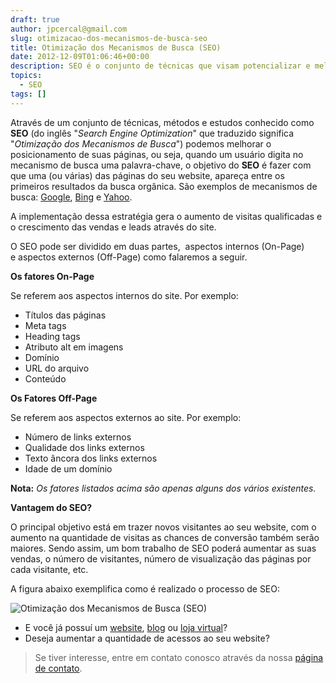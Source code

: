 ```yaml
---
draft: true
author: jpcercal@gmail.com
slug: otimizacao-dos-mecanismos-de-busca-seo
title: Otimização dos Mecanismos de Busca (SEO)
date: 2012-12-09T01:06:46+00:00
description: SEO é o conjunto de técnicas que visam potencializar e melhorar o posicionamento de um site nos sites de resultados da busca orgânica, como o Google.
topics:
  - SEO
tags: []
---
```


Através de um conjunto de técnicas, métodos e estudos conhecido como **SEO** (do inglês "_Search Engine Optimization_" que traduzido significa "_Otimização dos Mecanismos de Busca_") podemos melhorar o posicionamento de suas páginas, ou seja, quando um usuário digita no mecanismo de busca uma palavra-chave, o objetivo do **SEO** é fazer com que uma (ou várias) das páginas do seu website, apareça entre os primeiros resultados da busca orgânica. São exemplos de mecanismos de busca: [Google](http://www.google.com.br "Google"), [Bing](http://br.bing.com/ "Bing") e [Yahoo](http://br.search.yahoo.com/ "Yahoo").

A implementação dessa estratégia gera o aumento de visitas qualificadas e o crescimento das vendas e leads através do site.

O SEO pode ser dividido em duas partes,  aspectos internos (On-Page) e aspectos externos (Off-Page) como falaremos a seguir.

**Os fatores On-Page**

Se referem aos aspectos internos do site. Por exemplo:

* Títulos das páginas
* Meta tags
* Heading tags
* Atributo alt em imagens
* Domínio
* URL do arquivo
* Conteúdo

**Os Fatores Off-Page**

Se referem aos aspectos externos ao site. Por exemplo:

* Número de links externos
* Qualidade dos links externos
* Texto âncora dos links externos
* Idade de um domínio

**Nota:** _Os fatores listados acima são apenas alguns dos vários existentes._

**Vantagem do SEO?**

O principal objetivo está em trazer novos visitantes ao seu website, com o aumento na quantidade de visitas as chances de conversão também serão maiores. Sendo assim, um bom trabalho de SEO poderá aumentar as suas vendas, o número de visitantes, número de visualização das páginas por cada visitante, etc.

A figura abaixo exemplifica como é realizado o processo de SEO:

![Otimização dos Mecanismos de Busca (SEO)](http://sistemas.cekurte.com/wp-content/uploads/2012/12/processo-seo.png "SEO - O Processo")

* E você já possuí um [website](http://sistemas.cekurte.com/servicos/websites/ "Websites"), [blog](http://sistemas.cekurte.com/servicos/blogs/ "Blogs") ou [loja virtual](http://sistemas.cekurte.com/servicos/lojas-virtuais/ "Lojas Virtuais")?
* Deseja aumentar a quantidade de acessos ao seu website?

> Se tiver interesse, entre em contato conosco através da nossa [página de contato](http://sistemas.cekurte.com/contato/ "Contato").
